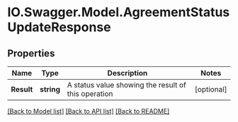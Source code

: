# IO.Swagger.Model.AgreementStatusUpdateResponse
## Properties

Name | Type | Description | Notes
------------ | ------------- | ------------- | -------------
**Result** | **string** | A status value showing the result of this operation | [optional] 

[[Back to Model list]](../README.md#documentation-for-models) [[Back to API list]](../README.md#documentation-for-api-endpoints) [[Back to README]](../README.md)

